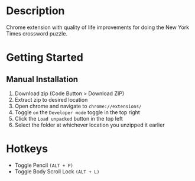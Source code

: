 # Description
Chrome extension with quality of life improvements for doing the New York Times crossword puzzle.

# Getting Started
## Manual Installation
1. Download zip (Code Button > Download ZIP)
2. Extract zip to desired location
3. Open chrome and navigate to `chrome://extensions/`
4. Toggle `on` the `Developer mode` toggle in the top right
5. Click the `Load unpacked` button in the top left
6. Select the folder at whichever location you unzipped it earlier

# Hotkeys
- Toggle Pencil `(ALT + P)`
- Toggle Body Scroll Lock `(ALT + L)`